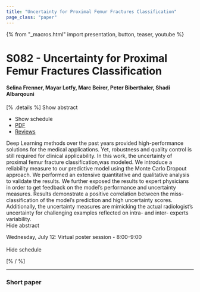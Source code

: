 ```yaml
---
title: "Uncertainty for Proximal Femur Fractures Classification"
page_class: "paper"
---
```


{% from "_macros.html" import presentation, button, teaser, youtube %}

# S082 - Uncertainty for Proximal Femur Fractures Classification

#### Selina Frenner, Mayar Lotfy, Marc Beirer, Peter Biberthaler, Shadi Albarqouni

[% .details %]
<a class="toggle_visibility" data-selector=".abstract" data-level="3">Show abstract</a>
- <a class="toggle_visibility" data-selector=".schedule" data-level="3">Show schedule</a>
- <a href="https://openreview.net/pdf?id=kvpAErerdkc">PDF</a>
- <a href="https://openreview.net/forum?id=kvpAErerdkc">Reviews</a>

<p>
    <span class="abstract">
        Deep Learning methods over the past years provided high-performance solutions for the medical applications. Yet, robustness and quality control is still required for clinical applicability. In this work, the uncertainty of proximal femur fracture classification,was modeled. We introduce a reliability measure to our predictive model using the Monte Carlo Dropout approach. We performed an extensive quantitative and qualitative analysis to validate the results. We further exposed the results to expert physicians in order to get feedback on the model’s performance and uncertainty measures. Results demonstrate a positive correlation between the miss-classification of the model’s prediction and high uncertainty scores. Additionally, the uncertainty measures are mimicking the actual radiologist’s uncertainty for challenging examples reflected on intra- and inter- experts variability.
        <br>
        <span class="actions"><a class="toggle_visibility" data-level="2">Hide abstract</a></span>
    </span>
</p>

<p>
    <span class="schedule">
        Wednesday, July 12: Virtual poster session - 8:00–9:00<br>
        <br>
        <span class="actions"><a class="toggle_visibility" data-level="2">Hide schedule</a></span>
    </span>
</p>
[% / %]

---


### Short paper
